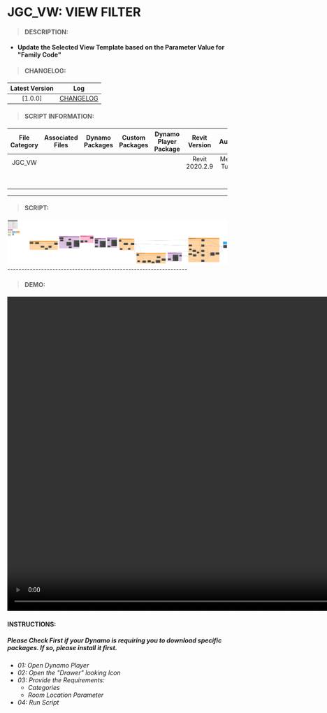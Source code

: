 # JGC_VW: VIEW FILTER

> #### DESCRIPTION: 
- **Update the Selected View Template based on the Parameter Value for "Family Code"**

> #### CHANGELOG:

| Latest Version | Log |
| :-------: | :----: | 
|[1.0.0] | [CHANGELOG](/_scripts/_project/268_JGC/VIEWS/changelog/JGC_VW_ViewFilter.md) |

> #### SCRIPT INFORMATION: 

| File Category | Associated Files | Dynamo Packages | Custom Packages | Dynamo Player Package | Revit Version | Author | Modified By | File Name & Location | 
| :-------: | :----: | :---: | :---: | :---: | :---: | :---: | :---: | :--: |
| JGC_VW |  |  |  |  | Revit 2020.2.9 | Melvin Tuliao | | JGC_VW_ViewFilter |
|           |  |  |                 |                    | | | | (https://bimcapcom.sharepoint.com/sites/BCP-Main/Shared%20Documents/Forms/AllItems.aspx?ga=1&id=%2Fsites%2FBCP%2DMain%2FShared%20Documents%2F06%5FR%26D%2F01%5FDynamo%2F01%5FScripts%2F02%5FPROJECT%2F281%5FJGC%2FVIEWS&viewid=e0e0047a%2Dee02%2D4bdf%2D8915%2D4f9c8adce5be) |

----------------------------------------------------------------
> #### SCRIPT: 
<img src="/_scripts/_project/268_JGC/VIEWS/images/JGC_VW_VIEW FILTER_V1.0.0_2024-08-27_12-48-43.png">
----------------------------------------------------------------

> #### DEMO: 

<video width="1280" height="720" controls>
 <source src="/_scripts/_project/268_JGC/VIEWS/demo/JGC_VIEW FILTER_DEMO.mp4" type="video/mp4">
</video>

#### INSTRUCTIONS: 
##### Please Check First if your Dynamo is requiring you to download specific packages. If so, please install it first.

- *01: Open Dynamo Player*
- *02: Open the "Drawer" looking Icon*
- *03: Provide the Requirements:*
    - *Categories*
    - *Room Location Parameter*
- *04: Run Script*